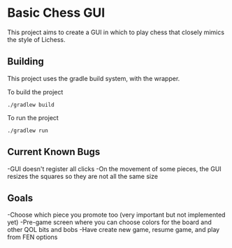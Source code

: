 # Basic Chess GUI

This project aims to create a GUI in which to play chess that closely mimics the style of Lichess.

## Building

This project uses the gradle build system, with the wrapper.

To build the project

```
./gradlew build
```

To run the project
```
./gradlew run
```

## Current Known Bugs
-GUI doesn't register all clicks
-On the movement of some pieces, the GUI resizes the squares so they are not all the same size
## Goals
-Choose which piece you promote too (very important but not implemented yet)
-Pre-game screen where you can choose colors for the board and other QOL bits and bobs
-Have create new game, resume game, and play from FEN options

